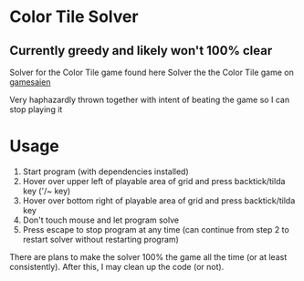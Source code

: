 # Color Tile Solver
## Currently greedy and likely won't 100% clear

Solver for the Color Tile game found here Solver the the Color Tile game on [gamesaien](https://www.gamesaien.com/game/color_tiles/)

Very haphazardly thrown together with intent of beating the game so I can stop playing it

# Usage
1. Start program (with dependencies installed)
1. Hover over upper left of playable area of grid and press backtick/tilda key (\'/~ key)
1. Hover over bottom right of playable area of grid and press backtick/tilda key
1. Don't touch mouse and let program solve
1. Press escape to stop program at any time (can continue from step 2 to restart solver without restarting program)

There are plans to make the solver 100% the game all the time (or at least consistently). After this, I may clean up the code (or not).
